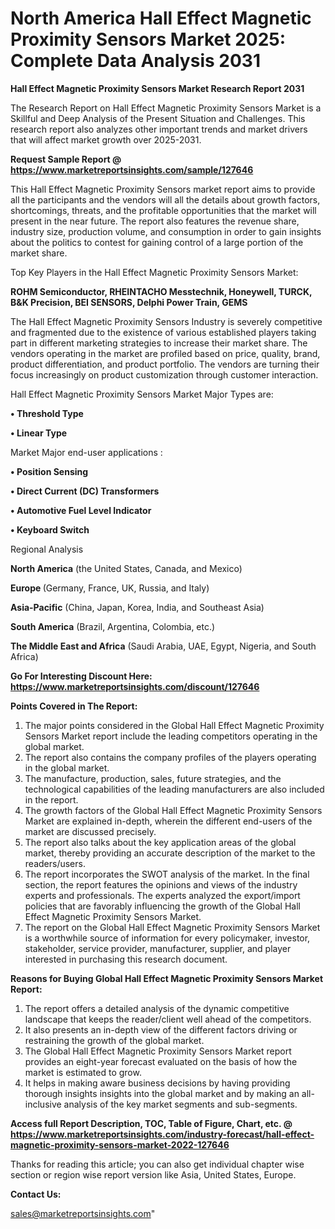  # North America Hall Effect Magnetic Proximity Sensors Market 2025: Complete Data Analysis 2031

<strong>Hall Effect Magnetic Proximity Sensors Market Research Report 2031</strong>

The Research Report on Hall Effect Magnetic Proximity Sensors Market is a Skillful and Deep Analysis of the Present Situation and Challenges. This research report also analyzes other important trends and market drivers that will affect market growth over 2025-2031.

<strong>Request Sample Report @ <a href=https://www.marketreportsinsights.com/sample/127646>https://www.marketreportsinsights.com/sample/127646</a></strong>

This Hall Effect Magnetic Proximity Sensors market report aims to provide all the participants and the vendors will all the details about growth factors, shortcomings, threats, and the profitable opportunities that the market will present in the near future. The report also features the revenue share, industry size, production volume, and consumption in order to gain insights about the politics to contest for gaining control of a large portion of the market share.

Top Key Players in the Hall Effect Magnetic Proximity Sensors Market:

<strong>ROHM Semiconductor, RHEINTACHO Messtechnik, Honeywell, TURCK, B&K Precision, BEI SENSORS, Delphi Power Train, GEMS</strong>

The Hall Effect Magnetic Proximity Sensors Industry is severely competitive and fragmented due to the existence of various established players taking part in different marketing strategies to increase their market share. The vendors operating in the market are profiled based on price, quality, brand, product differentiation, and product portfolio. The vendors are turning their focus increasingly on product customization through customer interaction.

Hall Effect Magnetic Proximity Sensors Market Major Types are:

<strong>• Threshold Type

• Linear Type</strong>

Market Major end-user applications :

<strong>• Position Sensing

• Direct Current (DC) Transformers

• Automotive Fuel Level Indicator

• Keyboard Switch</strong>

Regional Analysis

</u><strong><b>North America</b></strong> (the United States, Canada, and Mexico)

<strong><b>Europe </b></strong>(Germany, France, UK, Russia, and Italy)

<strong><b>Asia-Pacific</b></strong> (China, Japan, Korea, India, and Southeast Asia)

<strong><b>South America</b></strong> (Brazil, Argentina, Colombia, etc.)

<strong><b>The Middle East and Africa</b></strong> (Saudi Arabia, UAE, Egypt, Nigeria, and South Africa)

<strong>Go For Interesting Discount Here: <a href=https://www.marketreportsinsights.com/discount/127646>https://www.marketreportsinsights.com/discount/127646</a></strong>

<strong>Points Covered in The Report:</strong>
<ol>
  <li>The major points considered in the Global Hall Effect Magnetic Proximity Sensors Market report include the leading competitors operating in the global market.</li>
  <li>The report also contains the company profiles of the players operating in the global market.</li>
  <li>The manufacture, production, sales, future strategies, and the technological capabilities of the leading manufacturers are also included in the report.</li>
  <li>The growth factors of the Global Hall Effect Magnetic Proximity Sensors Market are explained in-depth, wherein the different end-users of the market are discussed precisely.</li>
  <li>The report also talks about the key application areas of the global market, thereby providing an accurate description of the market to the readers/users.</li>
  <li>The report incorporates the SWOT analysis of the market. In the final section, the report features the opinions and views of the industry experts and professionals. The experts analyzed the export/import policies that are favorably influencing the growth of the Global Hall Effect Magnetic Proximity Sensors Market.</li>
  <li>The report on the Global Hall Effect Magnetic Proximity Sensors Market is a worthwhile source of information for every policymaker, investor, stakeholder, service provider, manufacturer, supplier, and player interested in purchasing this research document.</li>
</ol>
<strong>Reasons for Buying Global Hall Effect Magnetic Proximity Sensors Market Report:</strong>

<ol>
  <li>The report offers a detailed analysis of the dynamic competitive landscape that keeps the reader/client well ahead of the competitors.</li>
  <li>It also presents an in-depth view of the different factors driving or restraining the growth of the global market.</li>
  <li>The Global Hall Effect Magnetic Proximity Sensors Market report provides an eight-year forecast evaluated on the basis of how the market is estimated to grow.</li>
  <li>It helps in making aware business decisions by having providing thorough insights insights into the global market and by making an all-inclusive analysis of the key market segments and sub-segments.</li>
</ol>
<strong>Access full Report Description, TOC, Table of Figure, Chart, etc. @ <a href=https://www.marketreportsinsights.com/industry-forecast/hall-effect-magnetic-proximity-sensors-market-2022-127646>https://www.marketreportsinsights.com/industry-forecast/hall-effect-magnetic-proximity-sensors-market-2022-127646</a></strong>


Thanks for reading this article; you can also get individual chapter wise section or region wise report version like Asia, United States, Europe.

<strong>Contact Us:</strong>

sales@marketreportsinsights.com"
